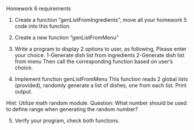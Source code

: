 Homework 6 requirements

1. Create a function “genListFromIngredients”, move all your homework 5 code into this function.

2. Create a new function “genListFromMenu”

3. Write a program to display 2 options to user, as following,
Please enter your choice.
1-Generate dish list from ingredients
2-Generate dish list from menu
Then call the corresponding function based on user’s choice. 

4. Implement function genListFromMenu
This function reads 2 global lists (provided), randomly generate a list of dishes, one from each list. Print output. 

Hint: Utilize math random module. Question: What number should be used to define range when generating the random number?

5. Verify your program, check both functions. 

